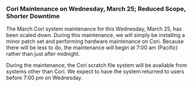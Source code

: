 ### Cori Maintenance on Wednesday, March 25; Reduced Scope, Shorter Downtime

The March Cori system maintenance for this Wednesday, March 25, has been scaled
down. During this maintenance, we will simply be installing a minor patch set
and performing hardware maintenance on Cori. Because there will be less to do,
the maintenance will begin at 7:00 am (Pacific) rather than just after midnight.

During the maintenance, the Cori scratch file system will be available from
systems other than Cori. We expect to have the system returned to users before
7:00 pm on Wednesday.
